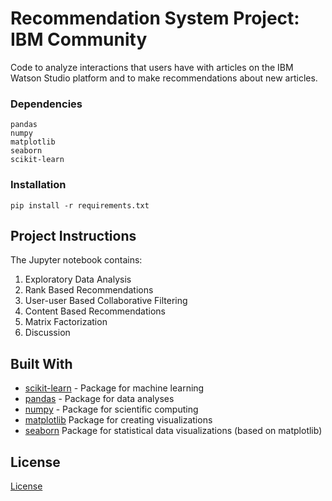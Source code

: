 # Recommendation System Project: IBM Community

Code to analyze interactions that users have with articles on the 
IBM Watson Studio platform and to make recommendations about new articles.

### Dependencies

```
pandas
numpy
matplotlib
seaborn
scikit-learn
```

### Installation


```
pip install -r requirements.txt
```


## Project Instructions

The Jupyter notebook contains:
1. Exploratory Data Analysis
2. Rank Based Recommendations
3. User-user Based Collaborative Filtering
4. Content Based Recommendations
5. Matrix Factorization
6. Discussion


## Built With

* [scikit-learn](https://scikit-learn.org/stable/) - Package for machine learning
* [pandas](https://pandas.pydata.org/) - Package for data analyses
* [numpy](https://numpy.org/) - Package for scientific computing
* [matplotlib](https://matplotlib.org/) Package for creating visualizations
* [seaborn](https://seaborn.pydata.org/) Package for statistical data visualizations (based on matplotlib)


## License

[License](LICENSE.txt)
